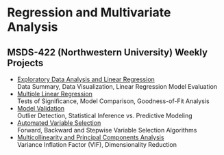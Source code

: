 # Regression and Multivariate Analysis
## MSDS-422 (Northwestern University) Weekly Projects
* [Exploratory Data Analysis and Linear Regression](Assignment1_Hernandez.R)  
Data Summary, Data Visualization, Linear Regression Model Evaluation   
* [Multiple Linear Regression](Assignment2_Hernandez.R)  
Tests of Significance, Model Comparison, Goodness-of-Fit Analysis
* [Model Validation](Assignment3_Hernandez.R)  
Outlier Detection, Statistical Inference vs. Predictive Modeling
* [Automated Variable Selection](Assignment5_Hernandez.R)  
Forward, Backward and Stepwise Variable Selection Algorithms
* [Multicollinearity and Principal Components Analysis](Assignment6_Hernandez.R)  
Variance Inflation Factor (VIF), Dimensionality Reduction
